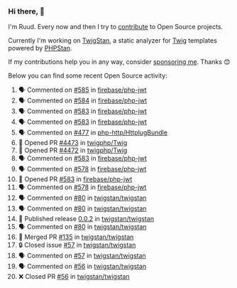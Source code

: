 ### Hi there, 👋

I'm Ruud. Every now and then I try to [contribute](https://github.com/pulls?q=+is%3Apr+author%3Aruudk+archived%3Afalse+is%3Apublic+) to Open Source projects.

Currently I'm working on [TwigStan](https://github.com/twigstan), a static analyzer for [Twig](https://twig.symfony.com/) templates powered by [PHPStan](https://phpstan.org/).

If my contributions help you in any way, consider [sponsoring me](https://github.com/sponsors/ruudk). Thanks 😊

Below you can find some recent Open Source activity:

<!--START_SECTION:activity-->
1. 🗣 Commented on [#585](https://github.com/firebase/php-jwt/pull/585#issuecomment-2495950080) in [firebase/php-jwt](https://github.com/firebase/php-jwt)
2. 🗣 Commented on [#584](https://github.com/firebase/php-jwt/pull/584#issuecomment-2495933329) in [firebase/php-jwt](https://github.com/firebase/php-jwt)
3. 🗣 Commented on [#583](https://github.com/firebase/php-jwt/pull/583#issuecomment-2495922287) in [firebase/php-jwt](https://github.com/firebase/php-jwt)
4. 🗣 Commented on [#583](https://github.com/firebase/php-jwt/pull/583#issuecomment-2495917765) in [firebase/php-jwt](https://github.com/firebase/php-jwt)
5. 🗣 Commented on [#477](https://github.com/php-http/HttplugBundle/pull/477#issuecomment-2495886502) in [php-http/HttplugBundle](https://github.com/php-http/HttplugBundle)
6. 💪 Opened PR [#4473](https://github.com/twigphp/Twig/pull/4473) in [twigphp/Twig](https://github.com/twigphp/Twig)
7. 💪 Opened PR [#4472](https://github.com/twigphp/Twig/pull/4472) in [twigphp/Twig](https://github.com/twigphp/Twig)
8. 🗣 Commented on [#583](https://github.com/firebase/php-jwt/pull/583#issuecomment-2495870339) in [firebase/php-jwt](https://github.com/firebase/php-jwt)
9. 🗣 Commented on [#578](https://github.com/firebase/php-jwt/issues/578#issuecomment-2495869942) in [firebase/php-jwt](https://github.com/firebase/php-jwt)
10. 💪 Opened PR [#583](https://github.com/firebase/php-jwt/pull/583) in [firebase/php-jwt](https://github.com/firebase/php-jwt)
11. 🗣 Commented on [#578](https://github.com/firebase/php-jwt/issues/578#issuecomment-2495833188) in [firebase/php-jwt](https://github.com/firebase/php-jwt)
12. 🗣 Commented on [#80](https://github.com/twigstan/twigstan/issues/80#issuecomment-2495494986) in [twigstan/twigstan](https://github.com/twigstan/twigstan)
13. 🗣 Commented on [#80](https://github.com/twigstan/twigstan/issues/80#issuecomment-2495493468) in [twigstan/twigstan](https://github.com/twigstan/twigstan)
14. 🚀 Published release [0.0.2](https://github.com/twigstan/twigstan/releases/tag/0.0.2) in [twigstan/twigstan](https://github.com/twigstan/twigstan)
15. 🗣 Commented on [#80](https://github.com/twigstan/twigstan/issues/80#issuecomment-2495491862) in [twigstan/twigstan](https://github.com/twigstan/twigstan)
16. 🎉 Merged PR [#135](https://github.com/twigstan/twigstan/pull/135) in [twigstan/twigstan](https://github.com/twigstan/twigstan)
17. 🔒 Closed issue [#57](https://github.com/twigstan/twigstan/issues/57) in [twigstan/twigstan](https://github.com/twigstan/twigstan)
18. 🗣 Commented on [#57](https://github.com/twigstan/twigstan/issues/57#issuecomment-2495483178) in [twigstan/twigstan](https://github.com/twigstan/twigstan)
19. 🗣 Commented on [#56](https://github.com/twigstan/twigstan/pull/56#issuecomment-2495483095) in [twigstan/twigstan](https://github.com/twigstan/twigstan)
20. ❌ Closed PR [#56](https://github.com/twigstan/twigstan/pull/56) in [twigstan/twigstan](https://github.com/twigstan/twigstan)
<!--END_SECTION:activity-->

